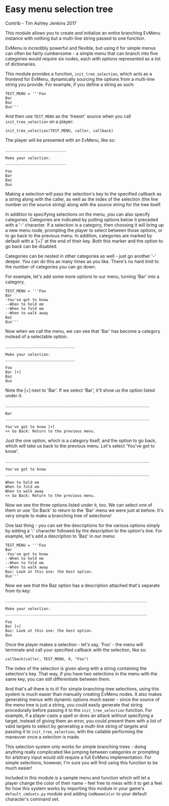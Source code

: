 # Easy menu selection tree

Contrib - Tim Ashley Jenkins 2017

This module allows you to create and initialize an entire branching EvMenu
instance with nothing but a multi-line string passed to one function.

EvMenu is incredibly powerful and flexible, but using it for simple menus
can often be fairly cumbersome - a simple menu that can branch into five
categories would require six nodes, each with options represented as a list
of dictionaries.

This module provides a function, `init_tree_selection`, which acts as a frontend
for EvMenu, dynamically sourcing the options from a multi-line string you
provide.  For example, if you define a string as such:

    TEST_MENU = '''Foo
    Bar
    Baz
    Qux'''

And then use `TEST_MENU` as the 'treestr' source when you call
`init_tree_selection` on a player:

    init_tree_selection(TEST_MENU, caller, callback)

The player will be presented with an EvMenu, like so:

    ___________________________

    Make your selection:
    ___________________________

    Foo
    Bar
    Baz
    Qux

Making a selection will pass the selection's key to the specified callback as a
string along with the caller, as well as the index of the selection (the line
number on the source string) along with the source string for the tree itself.

In addition to specifying selections on the menu, you can also specify
categories.  Categories are indicated by putting options below it preceded with
a '-' character.  If a selection is a category, then choosing it will bring up a
new menu node, prompting the player to select between those options, or to go
back to the previous menu. In addition, categories are marked by default with a
'[+]' at the end of their key. Both this marker and the option to go back can be
disabled.

Categories can be nested in other categories as well - just go another '-'
deeper. You can do this as many times as you like. There's no hard limit to the
number of categories you can go down.

For example, let's add some more options to our menu, turning 'Bar' into a
category.

    TEST_MENU = '''Foo
    Bar
    -You've got to know
    --When to hold em
    --When to fold em
    --When to walk away
    Baz
    Qux'''

Now when we call the menu, we can see that 'Bar' has become a category instead of a
selectable option.

    _______________________________

    Make your selection:
    _______________________________

    Foo
    Bar [+]
    Baz
    Qux

Note the [+] next to 'Bar'. If we select 'Bar', it'll show us the option listed
under it.

    ________________________________________________________________

    Bar
    ________________________________________________________________

    You've got to know [+]
    << Go Back: Return to the previous menu.

Just the one option, which is a category itself, and the option to go back,
which will take us back to the previous menu. Let's select 'You've got to know'.

    ________________________________________________________________

    You've got to know
    ________________________________________________________________

    When to hold em
    When to fold em
    When to walk away
    << Go Back: Return to the previous menu.

Now we see the three options listed under it, too. We can select one of them or
use 'Go Back' to return to the 'Bar' menu we were just at before. It's very
simple to make a branching tree of selections!

One last thing - you can set the descriptions for the various options simply by
adding a ':' character followed by the description to the option's line. For
example, let's add a description to 'Baz' in our menu:

    TEST_MENU = '''Foo
    Bar
    -You've got to know
    --When to hold em
    --When to fold em
    --When to walk away
    Baz: Look at this one: the best option.
    Qux'''

Now we see that the Baz option has a description attached that's separate from its key:

    _______________________________________________________________

    Make your selection:
    _______________________________________________________________

    Foo
    Bar [+]
    Baz: Look at this one: the best option.
    Qux

Once the player makes a selection - let's say, 'Foo' - the menu will terminate
and call your specified callback with the selection, like so:

    callback(caller, TEST_MENU, 0, "Foo")

The index of the selection is given along with a string containing the
selection's key.  That way, if you have two selections in the menu with the same
key, you can still differentiate between them.

And that's all there is to it! For simple branching-tree selections, using this
system is much easier than manually creating EvMenu nodes. It also makes
generating menus with dynamic options much easier - since the source of the menu
tree is just a string, you could easily generate that string procedurally before
passing it to the `init_tree_selection` function.  For example, if a player casts
a spell or does an attack without specifying a target, instead of giving them an
error, you could present them with a list of valid targets to select by
generating a multi-line string of targets and passing it to
`init_tree_selection`, with the callable performing the maneuver once a
selection is made.

This selection system only works for simple branching trees - doing anything
really complicated like jumping between categories or prompting for arbitrary
input would still require a full EvMenu implementation. For simple selections,
however, I'm sure you will find using this function to be much easier!

Included in this module is a sample menu and function which will let a player
change the color of their name - feel free to mess with it to get a feel for how
this system works by importing this module in your game's `default_cmdsets.py`
module and adding `CmdNameColor` to your default character's command set.
